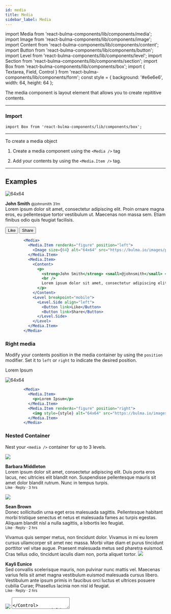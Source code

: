 ```yaml
---
id: media
title: Media
sidebar_label: Media
---
```


import Media from 'react-bulma-components/lib/components/media';
import Image from 'react-bulma-components/lib/components/image';
import Content from 'react-bulma-components/lib/components/content';
import Button from 'react-bulma-components/lib/components/button';
import Level from 'react-bulma-components/lib/components/level';
import Section from 'react-bulma-components/lib/components/section';
import Box from 'react-bulma-components/lib/components/box';
import { Textarea, Field, Control } from 'react-bulma-components/lib/components/form';
const style = { background: '#e6e6e6', width: 64, height: 64 };



The media component is layout element that allows you to create repititive contents.

---
### **Import**


```shell
import Box from 'react-bulma-components/lib/components/box';
```

---

To create a media object

1. Create a media component using the ```<Media />``` tag

2. Add your contents by using the ```<Media.Item />``` tag.

---

## **Examples**

<Section>
<Box>
        <Media>
          <Media.Item renderAs="figure" position="left">
            <Image size={64} alt="64x64" src="https://bulma.io/images/placeholders/128x128.png" />
          </Media.Item>
          <Media.Item>
            <Content>
              <p>
                <strong>John Smith</strong> <small>@johnsmith</small> <small>31m</small>
                <br />
                Lorem ipsum dolor sit amet, consectetur adipiscing elit. Proin ornare magna eros, eu pellentesque tortor vestibulum ut. Maecenas non massa sem. Etiam finibus odio quis feugiat facilisis.
              </p>
            </Content>
            <Level breakpoint="mobile">
              <Level.Side align="left">
                <Button link>Like</Button>
                <Button link>Share</Button>
              </Level.Side>
            </Level>
          </Media.Item>
        </Media>
</Box>
</Section>
 

```jsx
        <Media>
          <Media.Item renderAs="figure" position="left">
            <Image size={64} alt="64x64" src="https://bulma.io/images/placeholders/128x128.png" />
          </Media.Item>
          <Media.Item>
            <Content>
              <p>
                <strong>John Smith</strong> <small>@johnsmith</small> <small>31m</small>
                <br />
                Lorem ipsum dolor sit amet, consectetur adipiscing elit. Proin ornare magna eros, eu pellentesque tortor vestibulum ut. Maecenas non massa sem. Etiam finibus odio quis feugiat facilisis.
              </p>
            </Content>
            <Level breakpoint="mobile">
              <Level.Side align="left">
                <Button link>Like</Button>
                <Button link>Share</Button>
              </Level.Side>
            </Level>
          </Media.Item>
        </Media>
```


### **Right media**

Modify your contents position in the media container by using the `position` modifier. Set it to `left` or `right` to indicate the desired position.

<Section>
<Box>
        <Media>
          <Media.Item>
            <p>Lorem Ipsum</p>
          </Media.Item>
          <Media.Item renderAs="figure" position="right">
            <img style={style} alt="64x64" src="https://bulma.io/images/placeholders/128x128.png" />
          </Media.Item>
        </Media>
</Box>
</Section>



```jsx
        <Media>
          <Media.Item>
            <p>Lorem Ipsum</p>
          </Media.Item>
          <Media.Item renderAs="figure" position="right">
            <img style={style} alt="64x64" src="https://bulma.io/images/placeholders/128x128.png" />
          </Media.Item>
        </Media>
```



### **Nested Container**
Nest your `<media />` container for up to 3 levels.

<Section>
      <Box>
        <Media renderAs="article">
          <Media.Item position="left">
            <Image src="https://bulma.io/images/placeholders/128x128.png" size={64} />
          </Media.Item>
          <Media.Item position="center">
            <Content>
              <p>
                <strong>Barbara Middleton</strong>
                <br />
                Lorem ipsum dolor sit amet, consectetur adipiscing elit. Duis porta eros lacus, nec ultricies elit blandit non. Suspendisse pellentesque mauris sit amet dolor blandit rutrum. Nunc in tempus turpis.
                <br />
                <small><a>Like</a> · <a>Reply</a> · 3 hrs</small>
              </p>
            </Content>
            <Media>
              <Media.Item position="left">
                <Image src="https://bulma.io/images/placeholders/128x128.png" size={48} />
              </Media.Item>
              <Media.Item position="center">
                <Content>
                  <p>
                    <strong>Sean Brown</strong>
                    <br />
                    Donec sollicitudin urna eget eros malesuada sagittis. Pellentesque habitant morbi tristique senectus et netus et malesuada fames ac turpis egestas. Aliquam blandit nisl a nulla sagittis, a lobortis leo feugiat.
                    <br />
                    <small><a>Like</a> · <a>Reply</a> · 2 hrs</small>
                  </p>
                </Content>
                <Media>
                  Vivamus quis semper metus, non tincidunt dolor. Vivamus in mi eu lorem cursus ullamcorper sit amet nec massa.
                </Media>
                <Media>
                  Morbi vitae diam et purus tincidunt porttitor vel vitae augue. Praesent malesuada metus sed pharetra euismod. Cras tellus odio, tincidunt iaculis diam non, porta aliquet tortor.
                </Media>
              </Media.Item>
            </Media>
            <Media>
              <Media.Item position="left">
                <Image src="https://bulma.io/images/placeholders/96x96.png" size={48} />
              </Media.Item>
              <Media.Item position="center">
                <Content>
                  <p>
                    <strong>Kayli Eunice </strong>
                    <br />
                    Sed convallis scelerisque mauris, non pulvinar nunc mattis vel. Maecenas varius felis sit amet magna vestibulum euismod malesuada cursus libero. Vestibulum ante ipsum primis in faucibus orci luctus et ultrices posuere cubilia Curae; Phasellus lacinia non nisl id feugiat.
                    <br />
                    <small><a>Like</a> · <a>Reply</a> · 2 hrs</small>
                  </p>
                </Content>
              </Media.Item>
            </Media>
          </Media.Item>
        </Media>
        <Media renderAs="article">
          <Media.Item position="left">
            <Image src="https://bulma.io/images/placeholders/128x128.png" size={64} />
          </Media.Item>
          <Media.Item position="center">
            <Field>
              <Control renderAs="p">
                <Textarea placeholder="Add a comment..." />
              </Control>
            </Field>
            <Field>
              <Control renderAs="p">
                <Button>Post comment</Button>
              </Control>
            </Field>
          </Media.Item>
        </Media>
      </Box>
</Section>

  ```jsx
    <Section>
      <Box>
        <Media renderAs="article">
          <Media.Item position="left">
            <Image src="https://bulma.io/images/placeholders/128x128.png" size={64} />
          </Media.Item>
          <Media.Item position="center">
            <Content>
              <p>
                <strong>Barbara Middleton</strong>
                <br />
                Lorem ipsum dolor sit amet, consectetur adipiscing elit. Duis porta eros lacus, nec ultricies elit blandit non. Suspendisse pellentesque mauris sit amet dolor blandit rutrum. Nunc in tempus turpis.
                <br />
                <small><a>Like</a> · <a>Reply</a> · 3 hrs</small>
              </p>
            </Content>
            <Media>
              <Media.Item position="left">
                <Image src="https://bulma.io/images/placeholders/128x128.png" size={48} />
              </Media.Item>
              <Media.Item position="center">
                <Content>
                  <p>
                    <strong>Sean Brown</strong>
                    <br />
                    Donec sollicitudin urna eget eros malesuada sagittis. Pellentesque habitant morbi tristique senectus et netus et malesuada fames ac turpis egestas. Aliquam blandit nisl a nulla sagittis, a lobortis leo feugiat.
                    <br />
                    <small><a>Like</a> · <a>Reply</a> · 2 hrs</small>
                  </p>
                </Content>
                <Media>
                  Vivamus quis semper metus, non tincidunt dolor. Vivamus in mi eu lorem cursus ullamcorper sit amet nec massa.
                </Media>
                <Media>
                  Morbi vitae diam et purus tincidunt porttitor vel vitae augue. Praesent malesuada metus sed pharetra euismod. Cras tellus odio, tincidunt iaculis diam non, porta aliquet tortor.
                </Media>
              </Media.Item>
            </Media>
            <Media>
              <Media.Item position="left">
                <Image src="https://bulma.io/images/placeholders/96x96.png" size={48} />
              </Media.Item>
              <Media.Item position="center">
                <Content>
                  <p>
                    <strong>Kayli Eunice </strong>
                    <br />
                    Sed convallis scelerisque mauris, non pulvinar nunc mattis vel. Maecenas varius felis sit amet magna vestibulum euismod malesuada cursus libero. Vestibulum ante ipsum primis in faucibus orci luctus et ultrices posuere cubilia Curae; Phasellus lacinia non nisl id feugiat.
                    <br />
                    <small><a>Like</a> · <a>Reply</a> · 2 hrs</small>
                  </p>
                </Content>
              </Media.Item>
            </Media>
          </Media.Item>
        </Media>
        <Media renderAs="article">
          <Media.Item position="left">
            <Image src="https://bulma.io/images/placeholders/128x128.png" size={64} />
          </Media.Item>
          <Media.Item position="center">
            <Field>
              <Control renderAs="p">
                <Textarea placeholder="Add a comment..." />
              </Control>
            </Field>
            <Field>
              <Control renderAs="p">
                <Button>Post comment</Button>
              </Control>
            </Field>
          </Media.Item>
        </Media>
      </Box>
  </Section>
  ```



---

## Official documentation

https://bulma.io/documentation/layout/media-object



